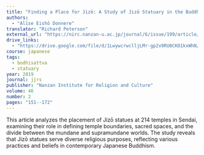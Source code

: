 ```yaml
---
title: "Finding a Place for Jizō: A Study of Jizō Statuary in the Buddhist Temples of Sendai"
authors:
  - "Alīse Eishō Donnere"
translator: "Richard Peterson"
external_url: "https://nirc.nanzan-u.ac.jp/journal/6/issue/199/article/1503"
drive_links:
  - "https://drive.google.com/file/d/1LwywcrwclljLMr-gp2v9RU0CKO1kxWhN/view?usp=sharing"
course: japanese
tags:
  - bodhisattva
  - statuary
year: 2019
journal: jjrs
publisher: "Nanzan Institute for Religion and Culture"
volume: 46
number: 2
pages: "151--172"
---
```


This article analyzes the placement of Jizō statues at 214 temples in Sendai, examining their role in defining temple boundaries, sacred spaces, and the divide between the mundane and supramundane worlds. The study reveals that Jizō statues serve diverse religious purposes, reflecting various practices and beliefs in contemporary Japanese Buddhism.
